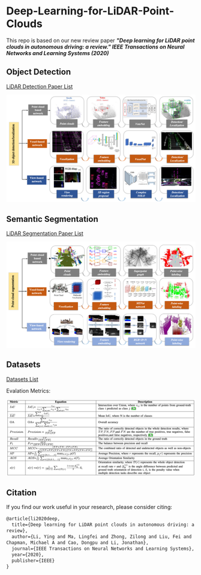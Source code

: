 # Deep-Learning-for-LiDAR-Point-Clouds

This repo is based on our new review paper ***"Deep learning for LiDAR point clouds in autonomous driving: a review." IEEE Transactions on Neural Networks and Learning Systems (2020)*** 


## Object Detection

[LiDAR Detection Paper List](md/Detection.md)

![det](./doc/det.png)

## Semantic Segmentation

[LiDAR Segmentation Paper List](md/Segmentation.md)

![seg](./doc/seg.png)

## Datasets

[Datasets List](md/Datasets.md)

Evalation Metrics:

![metric](doc/metric.png)


## Citation

If you find our work useful in your research, please consider citing:

```
@article{li2020deep,
  title={Deep learning for LiDAR point clouds in autonomous driving: a review},
  author={Li, Ying and Ma, Lingfei and Zhong, Zilong and Liu, Fei and Chapman, Michael A and Cao, Dongpu and Li, Jonathan},
  journal={IEEE Transactions on Neural Networks and Learning Systems},
  year={2020},
  publisher={IEEE}
}
```
